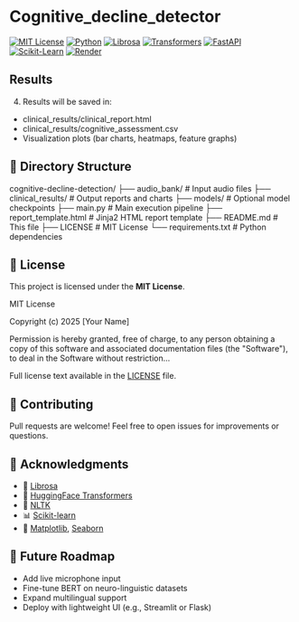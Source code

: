# Cognitive_decline_detector

[![MIT License](https://img.shields.io/badge/License-MIT-blue.svg)](LICENSE)
[![Python](https://img.shields.io/badge/Python-3.9%2B-blue.svg)](https://www.python.org/)
[![Librosa](https://img.shields.io/badge/Librosa-Audio_Processing-ff8800)](https://librosa.org/)
[![Transformers](https://img.shields.io/badge/🤗_Transformers-HuggingFace-yellow.svg)](https://huggingface.co/)
[![FastAPI](https://img.shields.io/badge/FastAPI-API-green.svg)](https://fastapi.tiangolo.com/)
[![Scikit-Learn](https://img.shields.io/badge/Scikit--Learn-ML-orange.svg)](https://scikit-learn.org/)
[![Render](https://img.shields.io/badge/Deployed_on-Render-5c5c5c)](https://cognitive-decline-detector.onrender.com)

## Results

4. Results will be saved in:
- clinical_results/clinical_report.html
- clinical_results/cognitive_assessment.csv
- Visualization plots (bar charts, heatmaps, feature graphs)

## 📂 Directory Structure


cognitive-decline-detection/
├── audio_bank/                # Input audio files
├── clinical_results/          # Output reports and charts
├── models/                    # Optional model checkpoints
├── main.py                    # Main execution pipeline
├── report_template.html       # Jinja2 HTML report template
├── README.md                  # This file
├── LICENSE                    # MIT License
└── requirements.txt           # Python dependencies


## 📑 License

This project is licensed under the **MIT License**.

MIT License

Copyright (c) 2025 [Your Name]

Permission is hereby granted, free of charge, to any person obtaining a copy
of this software and associated documentation files (the "Software"), to deal
in the Software without restriction...

Full license text available in the [LICENSE](LICENSE) file.

## 🤝 Contributing

Pull requests are welcome! Feel free to open issues for improvements or questions.

## 🙌 Acknowledgments

- 🎵 [Librosa](https://librosa.org)
- 🤗 [HuggingFace Transformers](https://huggingface.co)
- 📘 [NLTK](https://www.nltk.org)
- 📊 [Scikit-learn](https://scikit-learn.org)
- 🎨 [Matplotlib](https://matplotlib.org), [Seaborn](https://seaborn.pydata.org)

## 🚀 Future Roadmap

- Add live microphone input
- Fine-tune BERT on neuro-linguistic datasets
- Expand multilingual support
- Deploy with lightweight UI (e.g., Streamlit or Flask)
